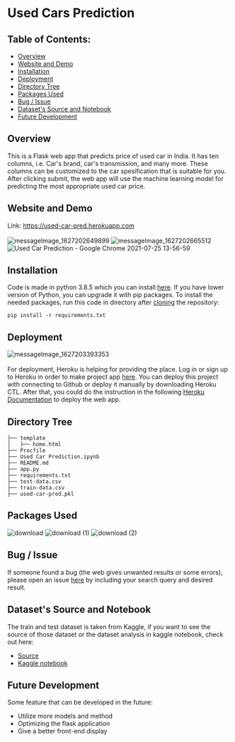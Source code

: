 # Used Cars Prediction

## Table of Contents:

- [Overview](#Overview)
- [Website and Demo](#Website)
- [Installation](#Installation)
- [Deployment](#Deployment)
- [Directory Tree](#Tree)
- [Packages Used](#Packages)
- [Bug / Issue](#Bug)
- [Dataset's Source and Notebook](#Source)
- [Future Development](#Development)

## Overview <a name="Overview"></a>

This is a Flask web app that predicts price of used car in India. It has ten columns, i.e. Car's brand, car's transmission, and many more. 
These columns can be customized to the car spesification that is suitable for you. After clicking submit, the web app will use 
the machine learning model for predicting the most appropriate used car price. 

## Website and Demo <a name="Website"></a>

Link: https://used-car-pred.herokuapp.com 
\
\
![messageImage_1627202649899](https://user-images.githubusercontent.com/69710173/126893249-c0b4c1bd-1281-40ca-80ce-e5053b8a0067.jpg)
![messageImage_1627202665512](https://user-images.githubusercontent.com/69710173/126893248-5a00c156-2706-4316-b1b0-47a1a123a920.jpg)
![Used Car Prediction - Google Chrome 2021-07-25 13-56-59](https://user-images.githubusercontent.com/69710173/126893866-b6fc9c14-cba0-4b09-aa10-6b1ba64623c5.gif)

## Installation <a name="Installation"></a>

Code is made in python 3.8.5 which you can install [here](https://www.python.org/downloads/). If you have lower version of Python, you can upgrade it with pip packages. To install the needed packages, 
run this code in directory after [cloning](https://docs.github.com/en/github/creating-cloning-and-archiving-repositories/cloning-a-repository-from-github/cloning-a-repository) the repository:

```
pip install -r requirements.txt
```

## Deployment <a name="Deployment"></a>

![messageImage_1627203393353](https://user-images.githubusercontent.com/69710173/126894631-6a6b0a78-c8c8-4407-852c-15698d269258.jpg)
\
\
For deployment, Heroku is helping for providing the place. Log in or sign up to Heroku in order to make project app [here](https://www.heroku.com/). You can deploy this project with 
connecting to Github or deploy it manually by downloading Heroku CTL. After that, you could do the instruction in the following [Heroku Documentation](https://devcenter.heroku.com/categories/deployment) 
to deploy the web app. 

## Directory Tree <a name="Tree"></a>
```
├── template
│   ├── home.html
├── Procfile
├── Used Car Prediction.ipynb
├── README.md
├── app.py
├── requirements.txt
├── test-data.csv
├── train-data.csv
├── used-car-pred.pkl
```

## Packages Used <a name="Packages"></a>

![download](https://user-images.githubusercontent.com/69710173/126894305-2bab7d98-f710-4310-b9fe-9eb45d03e364.png) ![download (1)](https://user-images.githubusercontent.com/69710173/126894331-e09c0ea7-1017-458e-b5ea-c117f21b9f2a.png) 
![download (2)](https://user-images.githubusercontent.com/69710173/126894349-15d993db-ee9c-499b-baad-810fb8196ad9.png)

## Bug / Issue <a name="Bug"></a>

If someone found a bug (the web gives unwanted results or some errors), please open an issue [here](https://github.com/frozentuna31/Used_Cars_Prediction/issues) by including your search query and desired result.

## Dataset's Source and Notebook <a name="Source"></a>

The train and test dataset is taken from Kaggle, if you want to see the source of those dataset or the dataset analysis in kaggle notebook, check out here:
- [Source](https://www.kaggle.com/avikasliwal/used-cars-price-prediction)
- [Kaggle notebook](https://www.kaggle.com/studyvortex/used-car-prediction-elastic-net-lasso-rforest)

## Future Development <a name="Development"></a>

Some feature that can be developed in the future:
- Utilize more models and method
- Optimizing the flask application
- Give a better front-end display
